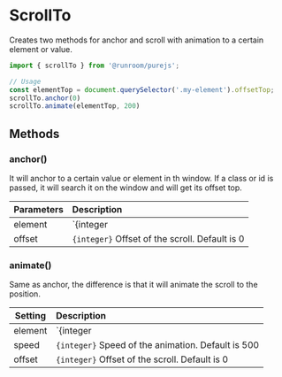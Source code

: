 # ScrollTo

Creates two methods for anchor and scroll with animation to a certain element or value.

```javascript
import { scrollTo } from '@runroom/purejs';

// Usage
const elementTop = document.querySelector('.my-element').offsetTop;
scrollTo.anchor(0)
scrollTo.animate(elementTop, 200)
```

## Methods

### anchor()

It will anchor to a certain value or element in th window. If a class or id is passed, it will search it on the window and will get its offset top.

| Parameters | Description |
| ---------- |:------------|
| element | `{integer|string}` Number, element class or id |
| offset | `{integer}` Offset of the scroll. Default is 0 |

### animate()

Same as anchor, the difference is that it will animate the scroll to the position.

| Setting | Description |
| ------- |:------------|
| element | `{integer|string}` Number, element class or id |
| speed | `{integer}` Speed of the animation. Default is 500 |
| offset | `{integer}` Offset of the scroll. Default is 0 |
